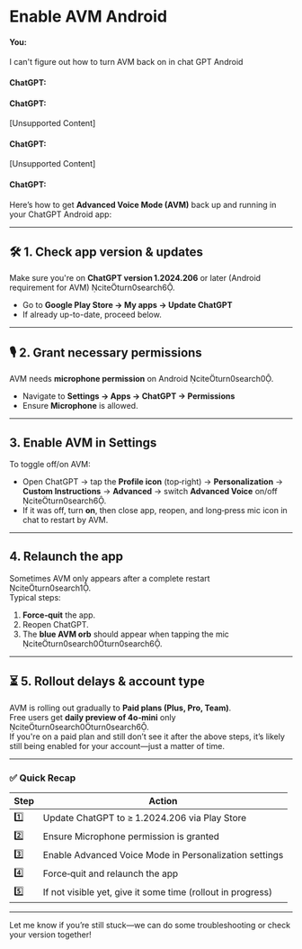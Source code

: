 # Enable AVM Android

#### You:
I can't figure out how to turn AVM back on in chat GPT Android

#### ChatGPT:


#### ChatGPT:
\[Unsupported Content]


#### ChatGPT:
\[Unsupported Content]


#### ChatGPT:
Here’s how to get **Advanced Voice Mode (AVM)** back up and running in your ChatGPT Android app:

---

## 🛠️ 1. Check app version & updates

Make sure you're on **ChatGPT version 1.2024.206** or later (Android requirement for AVM) citeturn0search6.

- Go to **Google Play Store → My apps → Update ChatGPT**
- If already up-to-date, proceed below.

---

## 🎙️ 2. Grant necessary permissions

AVM needs **microphone permission** on Android citeturn0search0.

- Navigate to **Settings → Apps → ChatGPT → Permissions**
- Ensure **Microphone** is allowed.

---

## 3. Enable AVM in Settings

To toggle off/on AVM:

- Open ChatGPT → tap the **Profile icon** (top‑right) → **Personalization** → **Custom Instructions** → **Advanced** → switch **Advanced Voice** on/off citeturn0search6.
- If it was off, turn **on**, then close app, reopen, and long‑press mic icon in chat to restart by AVM.

---

## 4. Relaunch the app

Sometimes AVM only appears after a complete restart citeturn0search1.\
Typical steps:

1. **Force‑quit** the app.
2. Reopen ChatGPT.
3. The **blue AVM orb** should appear when tapping the mic citeturn0search0turn0search6.

---

## ⏳ 5. Rollout delays & account type

AVM is rolling out gradually to **Paid plans (Plus, Pro, Team)**.\
Free users get **daily preview of 4o‑mini** only citeturn0search0turn0search6.\
If you're on a paid plan and still don’t see it after the above steps, it’s likely still being enabled for your account—just a matter of time.

---

### ✅ Quick Recap

| Step | Action                                                      |
| ---- | ----------------------------------------------------------- |
| 1️⃣  | Update ChatGPT to ≥ 1.2024.206 via Play Store               |
| 2️⃣  | Ensure Microphone permission is granted                     |
| 3️⃣  | Enable Advanced Voice Mode in Personalization settings      |
| 4️⃣  | Force‑quit and relaunch the app                             |
| 5️⃣  | If not visible yet, give it some time (rollout in progress) |

---

Let me know if you’re still stuck—we can do some troubleshooting or check your version together!
